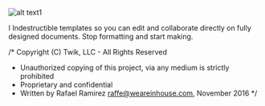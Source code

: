
![alt text1][twik]

[twik]: http://twik.us/assets/twik-logo-word-only-red-bb8db88c0d2f3278429e1ef511c2568d6d8cc6bd782b50287d79ac94d922f80d.png


I Indestructible templates so you can edit and collaborate directly on fully designed documents.
Stop formatting and start making.

/* Copyright (C) Twik, LLC - All Rights Reserved
 * Unauthorized copying of this project, via any medium is strictly prohibited
 * Proprietary and confidential
 * Written by Rafael Ramirez <raffe@weareinhouse.com>, November 2016
 */
